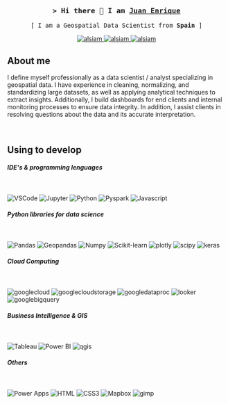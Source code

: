 <!-- Intro  -->
<h3 align="center">
        <samp>&gt; Hi there 👋 I am 
                <b><a target="_blank" href="https://lopezmarcosjuan.wixsite.com/juanenriquecv">Juan Enrique</a></b>
        </samp>
</h3>

<p align="center"> 
  <samp>
    [ I am a Geospatial Data Scientist from <b>Spain</b> ]
    <br>
  </samp>
</p>

<!-- Icons & links  -->
<p align="center">
 <a href="https://lopezmarcosjuan.wixsite.com/juanenriquecv" target="blank">
  <img src="https://img.shields.io/badge/Website-DC143C?style=for-the-badge&logo=medium&logoColor=white" alt="alsiam" />
 </a>
 <a href="https://linkedin.com/in/juanenriquelopezmarcos" target="_blank">
  <img src="https://img.shields.io/badge/LinkedIn-0077B5?style=for-the-badge&logo=linkedin&logoColor=white" alt="alsiam"/>
 </a>
  <a href="mailto:juanenrique.lopezmarcos@gmail.com" target="_blank">
  <img src="https://img.shields.io/badge/Gmail-D14836?style=for-the-badge&logo=gmail&logoColor=white" alt="alsiam"/>
 </a>
</p>

<!-- About Section -->
 ## About me
 
I define myself professionally as a data scientist / analyst specializing in geospatial data. I have experience in cleaning, normalizing, and standardizing large datasets, as well as applying analytical techniques to extract insights. Additionally, I build dashboards for end clients and internal monitoring processes to ensure data integrity. In addition, I assist clients in resolving questions about the data and its accurate interpretation.

<br/>

## Using to develop

##### IDE's & programming lenguages

<br/>

![VSCode](https://img.shields.io/badge/Visual_Studio-0078d7?style=for-the-badge&logo=visual%20studio&logoColor=white)
![Jupyter](https://img.shields.io/badge/Jupyter-F37626?style=for-the-badge&labelColor=black&logo=jupyter&logoColor=F37626)
![Python](https://img.shields.io/badge/python-3670A0?style=for-the-badge&logo=python&logoColor=ffdd54)
![Pyspark](https://img.shields.io/badge/pyspark-black?style=for-the-badge&logo=apachespark&logoColor=E25A1C)
![Javascript](https://img.shields.io/badge/Javascript-F7DF1E?style=for-the-badge&labelColor=black&logo=javascript&logoColor=F7DF1E)

##### Python libraries for data science

<br/>

![Pandas](https://img.shields.io/badge/Pandas-150458?style=for-the-badge&labelColor=white&logo=pandas&logoColor=150458)
![Geopandas](https://img.shields.io/badge/Geopandas-139C5A?style=for-the-badge&labelColor=white&logo=geopandas&logoColor=139C5A)
![Numpy](https://img.shields.io/badge/Numpy-013243?style=for-the-badge&labelColor=white&logo=numpy&logoColor=013243)
![Scikit-learn](https://img.shields.io/badge/Scikit-learn-F7931E?style=for-the-badge&labelColor=black&logo=scikit-learn&logoColor=F7931E)
![plotly](https://img.shields.io/badge/plotly-3F4F75?style=for-the-badge&labelColor=3F4F75&logo=plotly&logoColor=white)
![scipy](https://img.shields.io/badge/scipy-8CAAE6?style=for-the-badge&labelColor=black&logo=scipy&logoColor=8CAAE6)
![keras](https://img.shields.io/badge/keras-black?style=for-the-badge&labelColor=black&logo=keras&logoColor=D00000)

##### Cloud Computing

<br/>

![googlecloud](https://img.shields.io/badge/google_cloud-4285F4?style=for-the-badge&logo=googlecloud&logoColor=white)
![googlecloudstorage](https://img.shields.io/badge/google_cloud_storage-AECBFA?style=for-the-badge&logo=googlecloudstorage&logoColor=black)
![googledataproc](https://img.shields.io/badge/google_dataproc-AECBFA?style=for-the-badge&logo=googledataproc&logoColor=black)
![looker](https://img.shields.io/badge/looker-AECBFA?style=for-the-badge&logo=looker&logoColor=black)
![googlebigquery](https://img.shields.io/badge/google_bigquery-AECBFA?style=for-the-badge&logo=googlebigquery&logoColor=black)

##### Business Intelligence & GIS

<br/>

![Tableau](https://img.shields.io/badge/Tableau-E97627?style=for-the-badge&logo=Tableau&logoColor=001E59)
![Power BI](https://img.shields.io/badge/Power_BI-F2C811?style=for-the-badge&logo=powerbi&logoColor=black)
![qgis](https://img.shields.io/badge/qgis-000000?style=for-the-badge&logo=qgis&logoColor=589632)

##### Others

<br/>

![Power Apps](https://img.shields.io/badge/Power_Apps-742774?style=for-the-badge&logo=powerapps&logoColor=white)
![HTML](https://img.shields.io/badge/HTML5-E34F26?style=for-the-badge&logo=html5&logoColor=white)
![CSS3](https://img.shields.io/badge/CSS3-1572B6?style=for-the-badge&logo=css3&logoColor=white)
![Mapbox](https://img.shields.io/badge/Mapbox-000000?style=for-the-badge&logo=mapbox&logoColor=white)
![gimp](https://img.shields.io/badge/gimp-000000?style=for-the-badge&logo=gimp&logoColor=5C5543)

